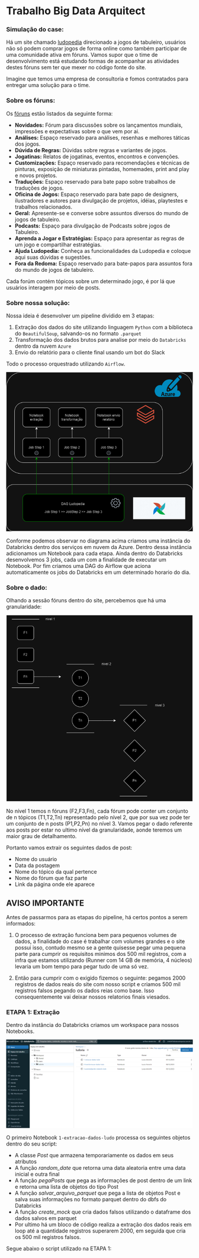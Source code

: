 # Trabalho Big Data Arquitect

<h3>Simulação do case:</h3>

Há um site chamado <a href="https://ludopedia.com.br/">ludopedia</a> direcionado a jogos de tabuleiro, usuários não só podem comprar jogos de forma online como também participar de uma comunidade ativa em fóruns. Vamos supor que o time de desenvolvimento está estudando formas de acompanhar as atividades destes fóruns sem ter que mexer no código fonte do site. 

Imagine que temos uma empresa de consultoria e fomos contratados para entregar uma solução para o time.

<h3>Sobre os fóruns:</h3>

Os <a href="https://ludopedia.com.br/forum?v=foruns">fóruns</a> estão listados da seguinte forma:

* <b>Novidades:</b> Fórum para discussões sobre os lançamentos mundiais, impressões e expectativas sobre o que vem por ai.
* <b>Análises:</b> Espaço reservado para análises, resenhas e melhores táticas dos jogos.
* <b>Dúvida de Regras:</b> Dúvidas sobre regras e variantes de jogos.
* <b>Jogatinas:</b> Relatos de jogatinas, eventos, encontros e convenções.
* <b>Customizações:</b> Espaço reservado para recomendações e técnicas de pinturas, exposição de miniaturas pintadas, homemades, print and play e novos projetos.
* <b>Traduções:</b> Espaço reservado para bate papo sobre trabalhos de traduções de jogos.
* <b>Oficina de Jogos:</b> Espaço reservado para bate papo de designers, ilustradores e autores para divulgação de projetos, idéias, playtestes e trabalhos relacionados.
* <b>Geral:</b> Apresente-se e converse sobre assuntos diversos do mundo de jogos de tabuleiro.
* <b>Podcasts:</b> Espaço para divulgação de Podcasts sobre jogos de Tabuleiro.
* <b>Aprenda a Jogar e Estratégias:</b> Espaço para apresentar as regras de um jogo e compartilhar estratégias.
* <b>Ajuda Ludopedia:</b> Conheça as funcionalidades da Ludopedia e coloque aqui suas dúvidas e sugestões.
* <b>Fora da Redoma:</b> Espaço reservado para bate-papos para assuntos fora do mundo de jogos de tabuleiro.

Cada forúm contém tópicos sobre um determinado jogo, é por lá que usuários interagem por meio de posts.

<h3>Sobre nossa solução:</h3>

Nossa ideia é desenvolver um pipeline dividido em 3 etapas:

1. Extração dos dados do site utilizando linguagem `Python` com a biblioteca do `BeautifulSoup`, salvando-os no formato `.parquet`
2. Transformação dos dados brutos para analise por meio do `Databricks` dentro da nuvem `Azure`
3. Envio do relatório para o cliente final usando um bot do Slack 

Todo o processo orquestrado utilizando `Airflow`.

<img src="img/diagrama.png">

Conforme podemos observar no diagrama acima criamos uma instância do Databricks dentro dos serviços em nuvem da Azure. Dentro dessa instância adicionamos um Notebook para cada etapa. Ainda dentro do Databricks desenvolvemos 3 jobs, cada um com a finalidade de executar um Notebook. Por fim criamos uma DAG do Airflow que aciona automaticamente os jobs do Databricks em um determinado horario do dia.

<h3>Sobre o dado:</h3>

Olhando a sessão fóruns dentro do site, percebemos que há uma granularidade:

<img src="img/Agrupamento.png">

No nível 1 temos n fóruns (F2,F3,Fn), cada fórum pode conter um conjunto de n tópicos (T1,T2,Tn) representado pelo nível 2, que por sua vez pode ter um conjunto de n posts (P1,P2,Pn) no nível 3. Vamos pegar o dado referente aos posts por estar no ultimo nível da granularidade, aonde teremos um maior grau de detalhamento.

Portanto vamos extrair os seguintes dados de post:

* Nome do usuário
* Data da postagem
* Nome do tópico da qual pertence
* Nome do fórum que faz parte
* Link da página onde ele aparece

<h2>AVISO IMPORTANTE</h2>

Antes de passarmos para as etapas do pipeline, há certos pontos a serem informados:

1. O processo de extração funciona bem para pequenos volumes de dados, a finalidade do case é trabalhar com volumes grandes e o site possui isso, contudo mesmo se a gente quisesse pegar uma pequena parte para cumprir os requisitos minimos dos 500 mil registros, com a infra que estamos utilizando (Runner com 14 GB de memória, 4 núcleos) levaria um bom tempo para pegar tudo de uma só vez. 

2. Então para cumprir com o exigido fizemos o seguinte: pegamos 2000 registros de dados reais do site com nosso script e criamos 500 mil registros falsos pegando os dados reias como base. Isso consequentemente vai deixar nossos relatorios finais viesados.

<h3>ETAPA 1: Extração</h3>

Dentro da instância do Databricks criamos um workspace para nossos Notebooks.

<img src="img/WorkSpace.png">

O primeiro Notebook `1-extracao-dados-ludo` processa os seguintes objetos dentro do seu script:

* A classe <i>Post</i> que armazena temporariamente os dados em seus atributos
* A função <i>random_date</i> que retorna uma data aleatoria entre uma data inicial e outra final
* A função <i>pegaPosts</i> que pega as informações de post dentro de um link e retorna uma lista de objetos do tipo Post
* A função <i>salvar_arquivo_parquet</i> que pega a lista de objetos Post e salva suas informações no formato parquet dentro do dbfs do Databricks
* A função <i>create_mock</i> que cria dados falsos utilizando o dataframe dos dados salvos em parquet
* Por ultimo há um bloco de código realiza a extração dos dados reais em loop até a quantidade registros superarem 2000, em seguida que cria os 500 mil registros falsos.

Segue abaixo o script utilizado na ETAPA 1:

